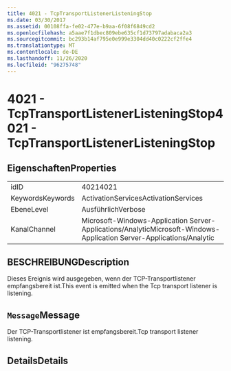 ```yaml
---
title: 4021 - TcpTransportListenerListeningStop
ms.date: 03/30/2017
ms.assetid: 00108ffa-fe02-477e-b9aa-6f08f6849cd2
ms.openlocfilehash: a5aae7f1dbec809ebe635cf1d73797adabaca2a3
ms.sourcegitcommit: bc293b14af795e0e999e3304dd40c0222cf2ffe4
ms.translationtype: MT
ms.contentlocale: de-DE
ms.lasthandoff: 11/26/2020
ms.locfileid: "96275748"
---
```

# <a name="4021---tcptransportlistenerlisteningstop"></a><span data-ttu-id="f2418-102">4021 - TcpTransportListenerListeningStop</span><span class="sxs-lookup"><span data-stu-id="f2418-102">4021 - TcpTransportListenerListeningStop</span></span>

## <a name="properties"></a><span data-ttu-id="f2418-103">Eigenschaften</span><span class="sxs-lookup"><span data-stu-id="f2418-103">Properties</span></span>  
  
|||  
|-|-|  
|<span data-ttu-id="f2418-104">id</span><span class="sxs-lookup"><span data-stu-id="f2418-104">ID</span></span>|<span data-ttu-id="f2418-105">4021</span><span class="sxs-lookup"><span data-stu-id="f2418-105">4021</span></span>|  
|<span data-ttu-id="f2418-106">Keywords</span><span class="sxs-lookup"><span data-stu-id="f2418-106">Keywords</span></span>|<span data-ttu-id="f2418-107">ActivationServices</span><span class="sxs-lookup"><span data-stu-id="f2418-107">ActivationServices</span></span>|  
|<span data-ttu-id="f2418-108">Ebene</span><span class="sxs-lookup"><span data-stu-id="f2418-108">Level</span></span>|<span data-ttu-id="f2418-109">Ausführlich</span><span class="sxs-lookup"><span data-stu-id="f2418-109">Verbose</span></span>|  
|<span data-ttu-id="f2418-110">Kanal</span><span class="sxs-lookup"><span data-stu-id="f2418-110">Channel</span></span>|<span data-ttu-id="f2418-111">Microsoft-Windows-Application Server-Applications/Analytic</span><span class="sxs-lookup"><span data-stu-id="f2418-111">Microsoft-Windows-Application Server-Applications/Analytic</span></span>|  
  
## <a name="description"></a><span data-ttu-id="f2418-112">BESCHREIBUNG</span><span class="sxs-lookup"><span data-stu-id="f2418-112">Description</span></span>  

 <span data-ttu-id="f2418-113">Dieses Ereignis wird ausgegeben, wenn der TCP-Transportlistener empfangsbereit ist.</span><span class="sxs-lookup"><span data-stu-id="f2418-113">This event is emitted when the Tcp transport listener is listening.</span></span>  
  
## <a name="message"></a><span data-ttu-id="f2418-114">`Message`</span><span class="sxs-lookup"><span data-stu-id="f2418-114">Message</span></span>  

 <span data-ttu-id="f2418-115">Der TCP-Transportlistener ist empfangsbereit.</span><span class="sxs-lookup"><span data-stu-id="f2418-115">Tcp transport listener listening.</span></span>  
  
## <a name="details"></a><span data-ttu-id="f2418-116">Details</span><span class="sxs-lookup"><span data-stu-id="f2418-116">Details</span></span>
